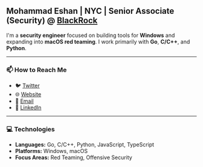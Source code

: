 ## Mohammad Eshan | NYC | Senior Associate (Security) @ [ BlackRock](https://blackrock.com)  

I'm a **security engineer** focused on building tools for **Windows** and expanding into **macOS red teaming**. I work primarily with **Go**, **C/C++**, and **Python**.  

---

### 📫 How to Reach Me  
- 🐦 [Twitter](https://x.com/eshannnnnnn)  
- 🌐 [Website](https://eshan.io)  
- 📩 [Email](mailto:hi@eshan.io)  
- 👔 [LinkedIn](https://linkedin.com/in/moheshan)  

---

### 💻 Technologies  
- **Languages:** Go, C/C++, Python, JavaScript, TypeScript  
- **Platforms:** Windows, macOS  
- **Focus Areas:** Red Teaming, Offensive Security

